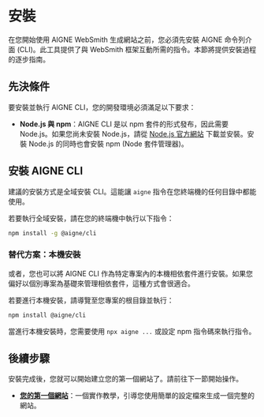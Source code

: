 # 安裝

在您開始使用 AIGNE WebSmith 生成網站之前，您必須先安裝 AIGNE 命令列介面 (CLI)。此工具提供了與 WebSmith 框架互動所需的指令。本節將提供安裝過程的逐步指南。

## 先決條件

要安裝並執行 AIGNE CLI，您的開發環境必須滿足以下要求：

*   **Node.js 與 npm**：AIGNE CLI 是以 npm 套件的形式發布，因此需要 Node.js。如果您尚未安裝 Node.js，請從 [Node.js 官方網站](https://nodejs.org/) 下載並安裝。安裝 Node.js 的同時也會安裝 npm (Node 套件管理器)。

## 安裝 AIGNE CLI

建議的安裝方式是全域安裝 CLI。這能讓 `aigne` 指令在您終端機的任何目錄中都能使用。

若要執行全域安裝，請在您的終端機中執行以下指令：

```bash
npm install -g @aigne/cli
```

### 替代方案：本機安裝

或者，您也可以將 AIGNE CLI 作為特定專案內的本機相依套件進行安裝。如果您偏好以個別專案為基礎來管理相依套件，這種方式會很適合。

若要進行本機安裝，請導覽至您專案的根目錄並執行：

```bash
npm install @aigne/cli
```

當進行本機安裝時，您需要使用 `npx aigne ...` 或設定 npm 指令碼來執行指令。

## 後續步驟

安裝完成後，您就可以開始建立您的第一個網站了。請前往下一節開始操作。

*   **[您的第一個網站](./getting-started-your-first-website.md)**：一個實作教學，引導您使用簡單的設定檔來生成一個完整的網站。